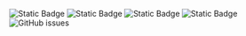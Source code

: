![Static Badge](https://img.shields.io/badge/blacklists-60-000000) ![Static Badge](https://img.shields.io/badge/blacklisted-2688443-cc0000) ![Static Badge](https://img.shields.io/badge/whitelisted-2245-00CC00) ![Static Badge](https://img.shields.io/badge/streaming_blacklist-28107-000000) ![GitHub issues](https://img.shields.io/github/issues/fabriziosalmi/blacklists)
